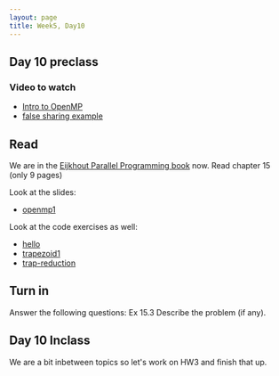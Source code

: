 ```yaml
---
layout: page
title: Week5, Day10
---
```


## Day 10 preclass
### Video to watch
- [Intro to OpenMP](https://www.youtube.com/watch?v=x0HkbIuJILk)
- [false sharing example](https://www.youtube.com/watch?v=OuzYICZUthM)

## Read
We are in the [Eijkhout Parallel Programming book](https://pages.tacc.utexas.edu/~eijkhout/pcse/html/index.html) now.
Read chapter 15 (only 9 pages)

Look at the slides:
- [openmp1](openmp1.pdf)

Look at the code exercises as well:
- [hello](hello-omp.cpp)
- [trapezoid1](trap1.cpp)
- [trap-reduction](trap-reduction.cpp)

## Turn in
Answer the following questions:
Ex 15.3 Describe the problem (if any).

## Day 10 Inclass
We are a bit inbetween topics so let's work on HW3 and finish that up.
